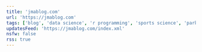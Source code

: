 ```yaml
---
title: 'jmablog.com'
url: 'https://jmablog.com'
tags: ['blog', 'data science', 'r programming', 'sports science', 'parkour']
updatesFeed: 'https://jmablog.com/index.xml'
nsfw: false
rss: true
---
```

